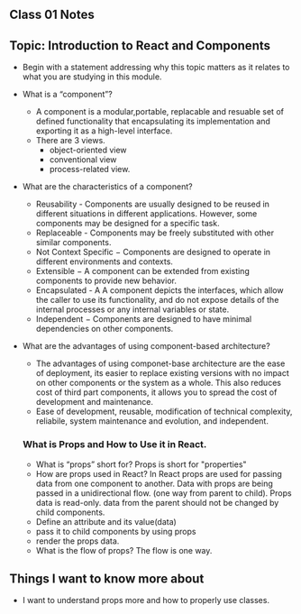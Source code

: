 ## Class 01 Notes
## Topic: Introduction to React and Components

- Begin with a statement addressing why this topic matters as it relates to what you are studying in this module.
- What is a “component”? 
    - A component is a modular,portable, replacable and resuable set of defined functionality that encapsulating its implementation and exporting it as a high-level interface. 
    - There are 3 views.
        - object-oriented view
        - conventional view
        - process-related view.
- What are the characteristics of a component?
    - Reusability - Components are usually designed to be reused in different situations in different applications. However, some components may be designed for a specific task.
    - Replaceable - Components may be freely substituted with other similar components.
    - Not Context Specific − Components are designed to operate in different environments and contexts.
    - Extensible − A component can be extended from existing components to provide new behavior.
    - Encapsulated -  A A component depicts the interfaces, which allow the caller to use its functionality, and do not expose details of the internal processes or any internal variables or state.
    - Independent − Components are designed to have minimal dependencies on other components.

- What are the advantages of using component-based architecture?
    -  The advantages of using componet-base architecture are the ease of deployment, its easier to replace existing versions with no impact on other components or the system as a whole. This also reduces cost of third part components, it allows you to spread the cost of development and maintenance.
    - Ease of development, reusable, modification of technical complexity, reliabile, system maintenance and evolution, and independent. 

  ### What is Props and How to Use it in React.
  - What is “props” short for? Props is short for "properties"
  - How are props used in React? In React props are used for passing data from one component to another. Data with props are being passed in a unidirectional flow. (one way from parent to child). Props data is read-only. data from the parent should not be changed by child components.
  - Define an attribute and its value(data)
  - pass it to child components by using props
  - render the props data.
  - What is the flow of props? The flow is one way.











## Things I want to know more about 
- I want to understand props more and how to properly use classes.
